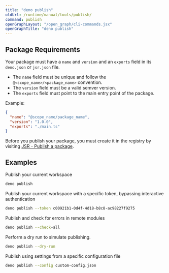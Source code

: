 ```yaml
---
title: "deno publish"
oldUrl: /runtime/manual/tools/publish/
command: publish
openGraphLayout: "/open_graph/cli-commands.jsx"
openGraphTitle: "deno publish"
---
```


## Package Requirements

Your package must have a `name` and `version` and an `exports` field in its
`deno.json` or `jsr.json` file.

- The `name` field must be unique and follow the `@<scope_name>/<package_name>`
  convention.
- The `version` field must be a valid semver version.
- The `exports` field must point to the main entry point of the package.

Example:

```json title="deno.json"
{
  "name": "@scope_name/package_name",
  "version": "1.0.0",
  "exports": "./main.ts"
}
```

Before you publish your package, you must create it in the registry by visiting
[JSR - Publish a package](https://jsr.io/new).

## Examples

Publish your current workspace

```bash
deno publish
```

Publish your current workspace with a specific token, bypassing interactive
authentication

```bash
deno publish --token c00921b1-0d4f-4d18-b8c8-ac98227f9275
```

Publish and check for errors in remote modules

```bash
deno publish --check=all
```

Perform a dry run to simulate publishing.

```bash
deno publish --dry-run
```

Publish using settings from a specific configuration file

```bash
deno publish --config custom-config.json
```
